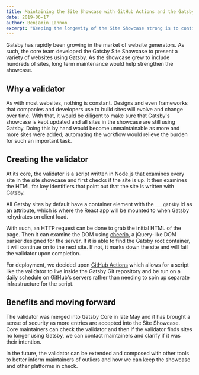 ```yaml
---
title: Maintaining the Site Showcase with GitHub Actions and the Gatsby Site Showcase Validator
date: 2019-06-17
author: Benjamin Lannon
excerpt: "Keeping the longevity of the Site Showcase strong is to continue bring in exciting sites that use Gatsby, but as well to keep our existing showcase up to date."
---
```


Gatsby has rapidly been growing in the market of website generators. As such, the core team developed the Gatsby Site Showcase to present a variety of websites using Gatsby. As the showcase grew to include hundreds of sites, long term maintenance would help strengthen the showcase.

## Why a validator

As with most websites, nothing is constant. Designs and even frameworks that companies and developers use to build sites will evolve and change over time. With that, it would be diligent to make sure that Gatsby's showcase is kept updated and all sites in the showcase are still using Gatsby. Doing this by hand would become unmaintainable as more and more sites were added; automating the workflow would relieve the burden for such an important task.

## Creating the validator

At its core, the validator is a script written in Node.js that examines every site in the site showcase and first checks if the site is up. It then examines the HTML for key identifiers that point out that the site is written with Gatsby.

All Gatsby sites by default have a container element with the `___gatsby` id as an attribute, which is where the React app will be mounted to when Gatsby rehydrates on client load.

With such, an HTTP request can be done to grab the initial HTML of the page. Then it can examine the DOM using [cheerio](https://github.com/cheeriojs/cheerio), a jQuery-like DOM parser designed for the server. If it is able to find the Gatsby root container, it will continue on to the next site. If not, it marks down the site and will fail the validator upon completion.

For deployment, we decided upon [GitHub Actions](https://github.com/features/actions) which allows for a script like the validator to live inside the Gatsby Git repository and be run on a daily schedule on GitHub's servers rather than needing to spin up separate infrastructure for the script.

## Benefits and moving forward

The validator was merged into Gatsby Core in late May and it has brought a sense of security as more entries are accepted into the Site Showcase. Core maintainers can check the validator and then if the validator finds sites no longer using Gatsby, we can contact maintainers and clarify if it was their intention.

In the future, the validator can be extended and composed with other tools to better inform maintainers of outliers and how we can keep the showcase and other platforms in check.
